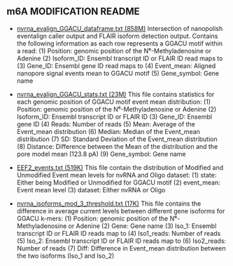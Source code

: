## m6A MODIFICATION README 


 - [nvrna_evalign_GGACU_dataframe.txt (858M)](http://s3.amazonaws.com/nanopore-human-wgs/rna/phase1_analyses/nvrna_evalign_GGACU_dataframe.txt)
Intersection of nanopolish eventalign caller output and FLAIR isoform detection output. Contains the following information as each row represents a GGACU motif within a read:
	(1) Position: genomic position of the N⁶-Methyladenosine or Adenine 
        (2) Isoform_ID: Ensembl transcript ID or FLAIR ID read maps to
	(3) Gene_ID: Ensembl gene ID read maps to
	(4) Event_mean: Aligned nanopore signal events mean to GGACU motif
	(5) Gene_symbol: Gene name

 - [nvrna_evalign_GGACU_stats.txt (23M)](http://s3.amazonaws.com/nanopore-human-wgs/rna/phase1_analyses/nvrna_evalign_GGACU_stats.txt)
This file contains statistics for each genomic position of GGACU motif event mean distribution:
	(1) Position: genomic position of the N⁶-Methyladenosine or Adenine 
(2) Isoform_ID: Ensembl transcript ID or FLAIR ID 
	(3) Gene_ID: Ensembl gene ID
	(4) Reads: Number of reads
	(5) Mean: Average of the Event_mean distribution 
	(6) Median: Median of the Event_mean distribution
	(7) SD: Standard Deviation of the Event_mean distribution
	(8) Distance: Difference between the Mean of the distribution and the pore model mean (123.8 pA)
	(9) Gene_symbol: Gene name

 - [EEF2_events.txt (519K)](http://s3.amazonaws.com/nanopore-human-wgs/rna/phase1_analyses/EEF2_events.txt)
This file contain the distribution of Modified and Unmodified Event mean levels for nvRNA and Oligo dataset:
	(1) state: Either being Modified or Unmodified for GGACU motif
	(2) event_mean: Event mean level 
	(3) dataset: Either nvRNA or Oligo

 - [nvrna_isoforms_mod_3_threshold.txt (17K)](http://s3.amazonaws.com/nanopore-human-wgs/rna/phase1_analyses/nvrna_isoforms_mod_3_threshold.txt)
This file contains the difference in average current levels between different gene isoforms for GGACU k-mers:
	(1) Position: genomic position of the N⁶-Methyladenosine or Adenine 
	(2) Gene: Gene name
(3) Iso_1: Ensembl transcript ID or FLAIR ID reads map to
	(4) Iso1_reads: Number of reads
	(5) Iso_2: Ensembl transcript ID or FLAIR ID reads map to
	(6) Iso2_reads: Number of reads
	(7) Diff: Difference in Event_mean distribution between the two isoforms (Iso_1 and Iso_2)



